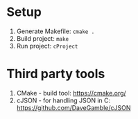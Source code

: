 # Setup
1. Generate Makefile: ``cmake .``
2. Build project: ``make``
3. Run project: ``cProject``

# Third party tools
1. CMake - build tool: https://cmake.org/
2. cJSON - for handling JSON in C: https://github.com/DaveGamble/cJSON